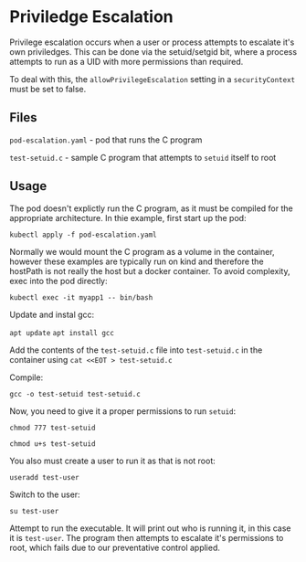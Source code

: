 # Priviledge Escalation

Privilege escalation occurs when a user or process attempts to escalate it's own priviledges. This can be done via the setuid/setgid bit, where a process attempts to run as a UID with more permissions than required.

To deal with this, the `allowPrivilegeEscalation` setting in a `securityContext` must be set to false.

## Files

`pod-escalation.yaml` - pod that runs the C program

`test-setuid.c` - sample C program that attempts to `setuid` itself to root

## Usage

The pod doesn't explictly run the C program, as it must be compiled for the appropriate architecture. In thie example, first start up the pod:

`kubectl apply -f pod-escalation.yaml`

Normally we would mount the C program as a volume in the container, however these examples are typically run on kind and therefore the hostPath is not really the host but a docker container. To avoid complexity, exec into the pod directly:

`kubectl exec -it myapp1 -- bin/bash`

Update and instal gcc:

`apt update`
`apt install gcc`

Add the contents of the `test-setuid.c` file into `test-setuid.c` in the container using `cat <<EOT > test-setuid.c`

Compile:

`gcc -o test-setuid test-setuid.c`

Now, you need to give it a proper permissions to run `setuid`:

`chmod 777 test-setuid`

`chmod u+s test-setuid`

You also must create a user to run it as that is not root:

`useradd test-user`

Switch to the user:

`su test-user`

Attempt to run the executable. It will print out who is running it, in this case it is `test-user`. The program then attempts to escalate it's permissions to root, which fails due to our preventative control applied. 